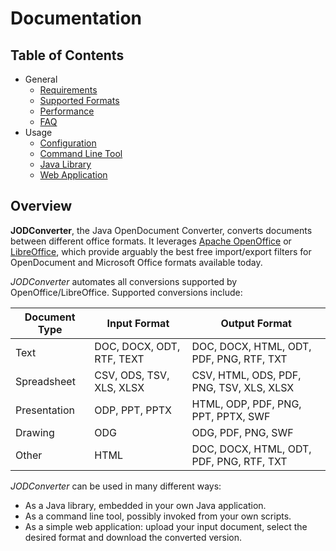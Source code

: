 # Documentation

## Table of Contents

- General
  - [Requirements](general/requirements.md)
  - [Supported Formats](general/supported-formats.md)
  - [Performance](general/performance.md)
  - [FAQ](general/faq.md)
- Usage
  - [Configuration](usage/configuration.md)
  - [Command Line Tool](usage/command-line.md)
  - [Java Library](usage/java-library.md)
  - [Web Application](usage/web-application.md)

## Overview

**JODConverter**, the Java OpenDocument Converter, converts documents between different office formats.
It leverages [Apache OpenOffice](https://www.openoffice.org) or [LibreOffice](https://www.libreoffice.org), which provide arguably the best free import/export filters for OpenDocument and Microsoft Office formats available today.

*JODConverter* automates all conversions supported by OpenOffice/LibreOffice. Supported conversions include:

| Document Type | Input Format               | Output Format                            |
| ------------- | -------------------------- | ---------------------------------------- |
| Text          | DOC, DOCX, ODT, RTF, TEXT  | DOC, DOCX, HTML, ODT, PDF, PNG, RTF, TXT |
| Spreadsheet   | CSV, ODS, TSV, XLS, XLSX   | CSV, HTML, ODS, PDF, PNG, TSV, XLS, XLSX |
| Presentation  | ODP, PPT, PPTX             | HTML, ODP, PDF, PNG, PPT, PPTX, SWF      |
| Drawing       | ODG                        | ODG, PDF, PNG, SWF                       |
| Other         | HTML                       | DOC, DOCX, HTML, ODT, PDF, PNG, RTF, TXT |


*JODConverter* can be used in many different ways:

- As a Java library, embedded in your own Java application.
- As a command line tool, possibly invoked from your own scripts.
- As a simple web application: upload your input document, select the desired format and download the converted version.